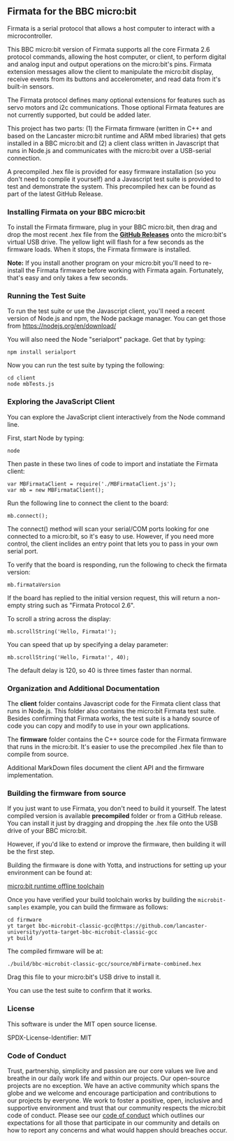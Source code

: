 ## Firmata for the BBC micro:bit

Firmata is a serial protocol that allows a host computer to interact with a microcontroller.

This BBC micro:bit version of Firmata supports all the core Firmata 2.6 protocol commands,
allowing the host computer, or client, to perform digital and analog input and output
operations on the micro:bit's pins. Firmata extension messages allow the client
to manipulate the micro:bit display, receive events from its buttons and
accelerometer, and read data from it's built-in sensors.

The Firmata protocol defines many optional extensions for features such as servo motors
and i2c communications. Those optional Firmata features  are not currently supported,
but could be added later.

This project has two parts: (1) the Firmata firmware (written in C++ and based on
the Lancaster micro:bit runtime and ARM mbed libraries) that gets installed in a BBC micro:bit and
(2) a client class written in Javascript that runs in Node.js and communicates with
the micro:bit over a USB-serial connection.

A precompiled .hex file is provided for easy firmware installation (so you don't need
to compile it yourself) and a Javascript test suite is provided to test and demonstrate
the system. This precompiled hex can be found as part of the latest GitHub Release.

### Installing Firmata on your BBC micro:bit

To install the Firmata firmware, plug in your BBC micro:bit, then drag and drop
the most recent .hex file from the [**GitHub Releases**](https://github.com/microbit-foundation/microbit-firmata/releases) onto the micro:bit's virtual USB drive. The yellow
light will flash for a few seconds as the firmware loads. When it stops, the Firmata
firmware is installed.

**Note:** If you install another program on your micro:bit you'll need to re-install the
Firmata firmware before working with Firmata again. Fortunately, that's easy and only takes
a few seconds.

### Running the Test Suite

To run the test suite or use the Javascript client, you'll need a recent version
of Node.js and npm, the Node package manager. You can get those from
<https://nodejs.org/en/download/>

You will also need the Node "serialport" package. Get that by typing:

	npm install serialport

Now you can run the test suite by typing the following:

	cd client
	node mbTests.js

### Exploring the JavaScript Client

You can explore the JavaScript client interactively from the Node command line.

First, start Node by typing:

	node

Then paste in these two lines of code to import and instatiate the Firmata client:

	var MBFirmataClient = require('./MBFirmataClient.js');
	var mb = new MBFirmataClient();

Run the following line to connect the client to the board:

	mb.connect();

The connect() method will scan your serial/COM ports looking for one connected to a micro:bit,
so it's easy to use. However, if you need more control, the client inclides an entry point
that lets you to pass in your own serial port.

To verify that the board is responding, run the following to check the firmata version:

	mb.firmataVersion

If the board has replied to the initial version request, this will return a non-empty string
such as "Firmata Protocol 2.6".

To scroll a string across the display:

	mb.scrollString('Hello, Firmata!');

You can speed that up by specifying a delay parameter:

	mb.scrollString('Hello, Firmata!', 40);

The default delay is 120, so 40 is three times faster than normal.

### Organization and Additional Documentation

The **client** folder contains Javascript code for the Firmata client class that
runs in Node.js. This folder also contains the micro:bit Firmata test suite.
Besides confirming that Firmata works, the test suite is a handy source of code
you can copy and modify to use in your own applications.

The **firmware** folder contains the C++ source code for the Firmata firmware that runs in
the micro:bit. It's easier to use the precompiled .hex file than to compile from source.

Additional MarkDown files document the client API and the firmware implementation.

### Building the firmware from source

If you just want to use Firmata, you don't need to build it yourself. The latest
compiled version is available **precompiled** folder or from a GitHub release. You
can install it just by dragging and dropping the .hex file onto the USB drive of your
BBC micro:bit.

However, if you'd like to extend or improve the firmware,
then building it will be the first step.

Building the firmware is done with Yotta, and instructions for setting up your
environment can be found at:

[micro:bit runtime offline toolchain](https://lancaster-university.github.io/microbit-docs/offline-toolchains/)

Once you have verified your build toolchain works by building the `microbit-samples` example,
you can build the firmware as follows:

	cd firmware
	yt target bbc-microbit-classic-gcc@https://github.com/lancaster-university/yotta-target-bbc-microbit-classic-gcc
	yt build

The compiled firmware will be at:

	./build/bbc-microbit-classic-gcc/source/mbFirmate-combined.hex

Drag this file to your micro:bit's USB drive to install it.

You can use the test suite to confirm that it works.

### License

This software is under the MIT open source license.

SPDX-License-Identifier: MIT

### Code of Conduct

Trust, partnership, simplicity and passion are our core values we live and breathe in our daily work life and within our projects. Our open-source projects are no exception. We have an active community which spans the globe and we welcome and encourage participation and contributions to our projects by everyone. We work to foster a positive, open, inclusive and supportive environment and trust that our community respects the micro:bit code of conduct. Please see our [code of conduct](https://microbit.org/safeguarding/) which outlines our expectations for all those that participate in our community and details on how to report any concerns and what would happen should breaches occur.
